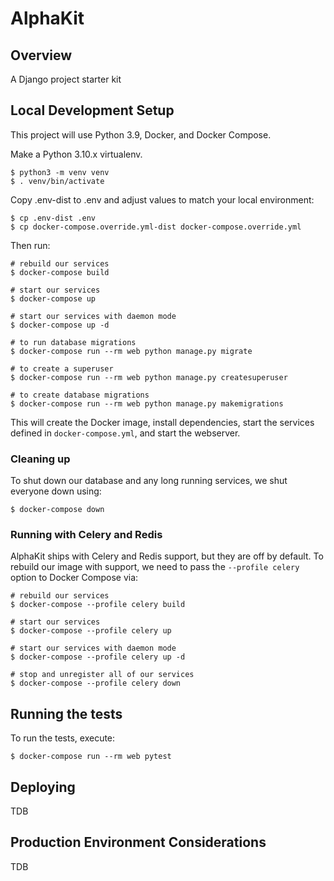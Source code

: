 # AlphaKit

## Overview

A Django project starter kit 

## Local Development Setup

This project will use Python 3.9, Docker, and Docker Compose.

Make a Python 3.10.x virtualenv.

```shell
$ python3 -m venv venv
$ . venv/bin/activate
```

Copy .env-dist to .env and adjust values to match your local environment:

```shell
$ cp .env-dist .env
$ cp docker-compose.override.yml-dist docker-compose.override.yml
```

Then run:

```shell
# rebuild our services
$ docker-compose build

# start our services
$ docker-compose up

# start our services with daemon mode
$ docker-compose up -d

# to run database migrations
$ docker-compose run --rm web python manage.py migrate

# to create a superuser
$ docker-compose run --rm web python manage.py createsuperuser

# to create database migrations
$ docker-compose run --rm web python manage.py makemigrations
```

This will create the Docker image, install dependencies, start the services defined in `docker-compose.yml`, and start the webserver.

### Cleaning up

To shut down our database and any long running services, we shut everyone down using: 

```shell
$ docker-compose down
```

### Running with Celery and Redis

AlphaKit ships with Celery and Redis support, but they are off by default. To rebuild our image with support, we need to pass the `--profile celery` option to Docker Compose via:

```shell
# rebuild our services
$ docker-compose --profile celery build

# start our services
$ docker-compose --profile celery up

# start our services with daemon mode
$ docker-compose --profile celery up -d

# stop and unregister all of our services
$ docker-compose --profile celery down
```

## Running the tests

To run the tests, execute:

```shell
$ docker-compose run --rm web pytest
```

## Deploying

TDB

## Production Environment Considerations

TDB
